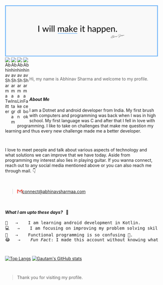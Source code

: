 <br>

<img src="/abhinav-header.png">
 
 <br>
 
 
<a href="https://twitter.com/s_abhinav23">
<img align="left" alt="Abhinav Sharma Twitter" width="20px" src="https://raw.githubusercontent.com/peterthehan/peterthehan/master/assets/twitter.svg" title="Twitter" />
   
<a href="https://instagram.com/s_abhinav23">
<img align="left" src="https://raw.githubusercontent.com/rahuldkjain/github-profile-readme-generator/master/src/images/icons/Social/instagram.svg" alt="Abhinav Sharma Instagram" width="20" title="Instagram"/>

        
<a href="https://www.linkedin.com/in/s-abhinav23">
<img align="left" alt="Abhinav Sharma LinkedIn" width="20px" src="https://raw.githubusercontent.com/peterthehan/peterthehan/master/assets/linkedin.svg" title="LinkedIn" />
 
 <a href="https://www.facebook.com/profile.php?id=100065230792313">
<img align="left" alt="Abhinav Sharma Facebook" width="20px" src="https://raw.githubusercontent.com/rahuldkjain/github-profile-readme-generator/master/src/images/icons/Social/facebook.svg" title="Facebook" />
 
</a>
 
<br><br>
 
> Hi, my name is Abhinav Sharma and welcome to my profile.

<br>
 
#### <i>About Me</i>
 
 <p>I am a Dotnet and android developer from India. My first brush with computers and programming was back when I was in high school. My first language was C and after that I fell in love with programming. I like to take on challenges that make me question my learning and thus every new challenge made me a better developer.</p>
 
 <br>
 
 <p>I love to meet people and talk about various aspects of technology and what solutions we can improve that we have today. Aside from programming my interest also lies in playing guitar. If you wanna connect, reach out to any social media mentioned above or you can also reach me through mail. 👇</p>
 
 <br>
 
 >  <img align="left" width="17px" src="gmail-icon.png">connect@abhinavsharmaa.com
 
 <br>
 
  <h4><i>What I am upto these days?  &nbsp; </i>😬</h4>
<pre>
🌱 &nbsp; ⇢  &nbsp; I am learning android development in Kotlin.
💻 &nbsp; ⇢  &nbsp; I am focusing on improving my problem solving skills.
🤯 &nbsp; ⇢  &nbsp; Functional programming is so confusing 🧠.
😂 &nbsp; ⇢  &nbsp; <i>Fun Fact</i>: I made this account without knowing what github really is.
</pre>

 <br>
 
[![Top Langs](https://github-readme-stats.vercel.app/api/top-langs/?username=s-abhinav23&layout=compact&theme=onedark&hide_border=true)](https://github.com/anuraghazra/github-readme-stats)
[![Gautam's GitHub stats](https://github-readme-stats.vercel.app/api?username=s-abhinav23&show_icons=true&theme=onedark&count_private=true&hide_border=true)](https://github.com/anuraghazra/github-readme-stats)
 
  <br>
 
> Thank you for visiting my profile. 


 

